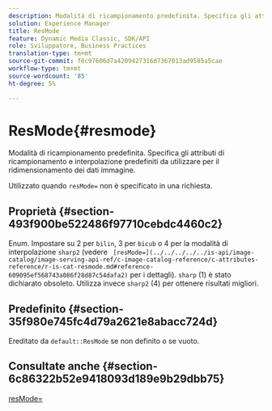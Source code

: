 ```yaml
---
description: Modalità di ricampionamento predefinita. Specifica gli attributi di ricampionamento e interpolazione predefiniti da utilizzare per il ridimensionamento dei dati immagine.
solution: Experience Manager
title: ResMode
feature: Dynamic Media Classic, SDK/API
role: Sviluppatore, Business Practices
translation-type: tm+mt
source-git-commit: f6c97606d7a4209427316d7367013ad9585a5cae
workflow-type: tm+mt
source-wordcount: '85'
ht-degree: 5%

---
```



# ResMode{#resmode}

Modalità di ricampionamento predefinita. Specifica gli attributi di ricampionamento e interpolazione predefiniti da utilizzare per il ridimensionamento dei dati immagine.

Utilizzato quando `resMode=` non è specificato in una richiesta.

## Proprietà {#section-493f900be522486f97710cebdc4460c2}

Enum. Impostare su 2 per `bilin`, 3 per `bicub` o 4 per la modalità di interpolazione `sharp2` (vedere ` [resMode=](../../../../../is-api/image-catalog/image-serving-api-ref/c-image-catalog-reference/c-attributes-reference/r-is-cat-resmode.md#reference-609095ef568743a086f28d87c54dafa2)` per i dettagli). `sharp` (1) è stato dichiarato obsoleto. Utilizza invece `sharp2` (4) per ottenere risultati migliori.

## Predefinito {#section-35f980e745fc4d79a2621e8abacc724d}

Ereditato da `default::ResMode` se non definito o se vuoto.

## Consultate anche {#section-6c86322b52e9418093d189e9b29dbb75}

[resMode=](../../../../../is-api/image-catalog/image-serving-api-ref/c-image-catalog-reference/c-attributes-reference/r-is-cat-resmode.md#reference-609095ef568743a086f28d87c54dafa2)
